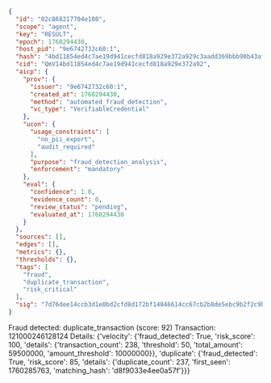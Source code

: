 ```json
{
  "id": "02c868217704e108",
  "scope": "agent",
  "key": "RESULT",
  "epoch": 1760294430,
  "host_pid": "9e6742732c60:1",
  "hash": "4bd11854ed4c7ae19d941cecfd818a929e372a929c3aadd369bbb90b43af1b3b",
  "cid": "QmV14bd11854ed4c7ae19d941cecfd818a929e372a92",
  "aicp": {
    "prov": {
      "issuer": "9e6742732c60:1",
      "created_at": 1760294430,
      "method": "automated_fraud_detection",
      "vc_type": "VerifiableCredential"
    },
    "ucon": {
      "usage_constraints": [
        "no_pii_export",
        "audit_required"
      ],
      "purpose": "fraud_detection_analysis",
      "enforcement": "mandatory"
    },
    "eval": {
      "confidence": 1.0,
      "evidence_count": 0,
      "review_status": "pending",
      "evaluated_at": 1760294430
    }
  },
  "sources": [],
  "edges": [],
  "metrics": {},
  "thresholds": {},
  "tags": [
    "fraud",
    "duplicate_transaction",
    "risk_critical"
  ],
  "sig": "7d76dee14ccb3d1e0bd2cfd8d172bf14846614cc67cb2b8de5ebc9b2f2c9ba65"
}
```

Fraud detected: duplicate_transaction (score: 92)
Transaction: 121000246128124
Details: {'velocity': {'fraud_detected': True, 'risk_score': 100, 'details': {'transaction_count': 238, 'threshold': 50, 'total_amount': 59500000, 'amount_threshold': 10000000}}, 'duplicate': {'fraud_detected': True, 'risk_score': 85, 'details': {'duplicate_count': 237, 'first_seen': 1760285763, 'matching_hash': 'd8f9033e4ee0a57f'}}}